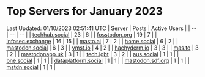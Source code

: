 # Top Servers for January 2023
Last Updated: 01/10/2023 02:51:41 UTC
| Server | Posts | Active Users |
| -- | -- | -- |
| [techhub.social](https://techhub.social/tags/PowerShell) | 23 | 6 |
| [fosstodon.org](https://fosstodon.org/tags/PowerShell) | 19 | 7 |
| [infosec.exchange](https://infosec.exchange/tags/PowerShell) | 16 | 15 |
| [masto.ai](https://masto.ai/tags/PowerShell) | 7 | 2 |
| [home.social](https://home.social/tags/PowerShell) | 6 | 2 |
| [mastodon.social](https://mastodon.social/tags/PowerShell) | 6 | 3 |
| [vmst.io](https://vmst.io/tags/PowerShell) | 4 | 2 |
| [hachyderm.io](https://hachyderm.io/tags/PowerShell) | 3 | 3 |
| [mas.to](https://mas.to/tags/PowerShell) | 3 | 2 |
| [mastodonapp.uk](https://mastodonapp.uk/tags/PowerShell) | 3 | 1 |
| [tech.lgbt](https://tech.lgbt/tags/PowerShell) | 3 | 2 |
| [aus.social](https://aus.social/tags/PowerShell) | 1 | 1 |
| [bne.social](https://bne.social/tags/PowerShell) | 1 | 1 |
| [dataplatform.social](https://dataplatform.social/tags/PowerShell) | 1 | 1 |
| [mastodon.sdf.org](https://mastodon.sdf.org/tags/PowerShell) | 1 | 1 |
| [mstdn.social](https://mstdn.social/tags/PowerShell) | 1 | 1 |
